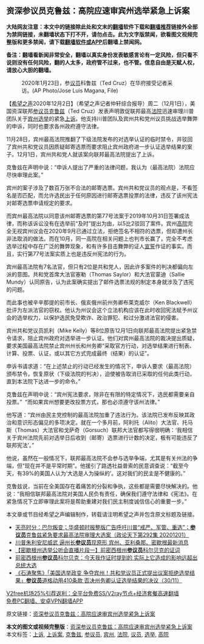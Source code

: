  <h2>资深参议员克鲁兹：高院应速审宾州选举紧急上诉案</h2> <p class="notice"><b>大陆网友注意：本文中的链接除此处和文末的<a href="https://github.com/bannedbook/fanqiang" >翻墙</a>软件下载和<a href="https://github.com/killgcd/justmysocks/blob/master/README.md">翻墙推荐</a>链接外全部为禁网链接，未翻墙状态下打不开，请勿点击。此为文字版禁闻，欲看图文视频完整版和更多禁闻，请下载<a href="https://github.com/bannedbook/fanqiang">翻墙软件或APP</a>后翻墙上禁闻网。</p><p>备注：翻墙看新闻非常安全，翻墙以真实身份发表敏感言论有一定风险，但只看不说则没有任何风险，翻的人太多，政府管不过来，也不管。信息自由是天赋人权，请放心大胆的翻墙。</b></p>  <div class="entry"> <figure><figcaption>2020年1月23日，参<a href="https://www.bannedbook.org/bnews/tag/%e8%ae%ae%e5%91%98/" class="st_tag internal_tag" rel="tag" title="标签 议员 下的日志">议员</a>科鲁兹（Ted Cruz）在华府接受记者采访。(AP Photo/Jose Luis Magana, File)</figcaption></figure> <p>【<span class='wp_keywordlink_affiliate'><a href="https://www.soundofhope.org" title="希望之声" target="_blank">希望之声</a></span>2020年12月2日】（希望之声记者仲轩综合报导）周二（12月1日），美国资深联邦<a href="https://www.bannedbook.org/bnews/tag/%e5%8f%82%e8%ae%ae%e5%91%98/" class="st_tag internal_tag" rel="tag" title="标签 参议员 下的日志">参议员</a><a href="https://www.bannedbook.org/bnews/tag/%e5%85%8b%e9%b2%81%e5%85%b9/" class="st_tag internal_tag" rel="tag" title="标签 克鲁兹 下的日志">克鲁兹</a>（Ted Cruz）发表声明敦促联邦最高<a href="https://www.bannedbook.org/bnews/tag/%e6%b3%95%e9%99%a2/" class="st_tag internal_tag" rel="tag" title="标签 法院 下的日志">法院</a>迅速审理川普团队关于<a href="https://www.bannedbook.org/bnews/tag/%E5%AE%BE%E5%B7%9E/" class="st_tag internal_tag" rel="tag" title="标签 宾州 下的日志">宾州</a><a href="https://www.bannedbook.org/bnews/tag/%e9%80%89%e4%b8%be/" class="st_tag internal_tag" rel="tag" title="标签 选举 下的日志">选举</a>的紧急<a href="https://www.bannedbook.org/bnews/tag/%E4%B8%8A%E8%AF%89/" class="st_tag internal_tag" rel="tag" title="标签 上诉 下的日志">上诉</a>。他支持川普团队及宾州共和党州议员挑战选举舞弊的申诉，同时也要求各州政府遵守法律。</p> <p>11月28日，宾州最高法院推翻了下级法院发布的对选举认证的临时禁令，并驳回了宾州共和党议员因质疑邮寄选票而要求阻止宾州政府进一步认证选举结果的案子。12月1日，宾州共和党人就该案向联邦最高法院提出了上诉。</p> <p>克鲁兹在声明中说：“申诉人提出了严重的法律问题，我认为（最高法院）法院应尽快审理此案。”</p>  <p>宾州的案子涉及了数百万张不合法的邮寄选票。宾州共和党议员的观点是，不看签名是否匹配，而允许选民出于任何原因进行邮寄选票投票的法律，违反了该州宪法对邮寄选票申请规定的要求。</p> <p>而宾州最高法院以同意该州邮寄选票的第77号法案于2019年10月31日签署成法律，而称该诉讼没有在选举前“及时”提出为由，以5比2驳回了案件。宾州<a href="https://www.bannedbook.org/bnews/tag/%e9%ab%98%e9%99%a2/" class="st_tag internal_tag" rel="tag" title="标签 高院 下的日志">高院</a>完全无视宾州议会在2020年9月已通过立法，拒绝签名不相符的选票，但却遭州长非法取消的做法。而在10月，同一高院在相关问题上也判市长赢了，完全不考虑选举过程中存在广泛的舞弊现象，和有许多目击舞弊的证人<span class='wp_keywordlink'><a href="https://www.bannedbook.org/forum5/topic17.html" title="宣誓与预言" target="_blank">宣誓</a></span>作证的事实。而且，实行第77号法案实质上也是违反州宪法的行为。</p> <p>宾州最高法院有7名法官，但只有2位是共和党人，因此许多案件的判决都偏向左派的意图。共和党首席大法官塞勒（Thomas Saylor）和大法官蒙迪（Sallie Mundy）认同原告，认为此案确实提出了邮件选票法规的制定本身就涉及了违宪的问题。</p>  <p>而此事也被辛辛那提的前市长、俄亥俄州前州务卿布莱克威尔（Ken Blackwell）批评为左派法官的窃权。他认为州议会这个立法机构应该在此时收回宪法赋予州议会的选举权力，以保护选民免受欺诈、政治罪犯、和过分激进法官的侵害。</p> <p>宾州共和党议员凯利（Mike Kelly）等8位原告12月1日向联邦最高法院提出紧急禁令请求，阻止宾州政府对选举进一步认证。他们对宾州最高法院的裁决提出质疑，要求美国最高法院禁止宾州州长和州务卿“采取官方行动，对选举结果进行制表、计算、投票、认证，或以其它方式完成最终（结果）的认证”。</p> <p>申诉书请求道：“在上述禁止的行动已经发生的情况下，申诉人要求（最高法院）颁布禁令，恢复原状（下级法院的判决），迫使被告取消已采取的任何此类行动，直到本法院下达进一步的命令。”</p>  <p>克鲁兹在声明中说：“宾州宪法要求，除非在有限的特定情况下，选民都需要亲自投票。”  “而如果宾州想要更改投票方式，那也必须遵守该州法律。”</p> <p>他写道：“宾州由民主党控制的最高法院加重了违法行为。该法院已发布反映其政治和意识形态偏见的多项决定。就在一个多月前，阿利托（Alito）大法官、托马斯（Thomas）大法官和戈萨奇（Gorsuch）联邦大法官都写得很明确：‘我相信关于宾州法院先前对选举日后收到（邮寄）选票进行计数的决定，极有可能违反了联邦宪法’。”</p> <p>他说，虽然在一般情况下，联邦最高法院不会参与选举争端，尤其是有关州法的争端，但“现在并不是平常时期”。他援引了路透社益普索的民意调查说：“截至今天，有39%的美国人认为‘大选是人为操纵的’。这对我们的民主是不健康的。”</p>  <p>克鲁兹说，当前在全美国存在着痛苦的分裂和争执，这些都是需要尽快解决的。他说：“我相信联邦最高法院对美国人民负有责任，确保我们遵守法律和《宪法》。在紧急情况下立即审理此案将是帮助重建对我们民主制度诚信信心的重要一步。”</p> <p>本文章或节目经希望之声编辑制作，转载请注明希望之声并包含原文标题及链接。</p> <ul class='op-related-articles' title='相关阅读'> <li><a href='https://www.bannedbook.org/bnews/cbnews/20201202/1440641.html' target='_blank'>天亮时分：巴尔叛变；华盛顿时报整版广告呼吁川普“戒严、军管、重选”；<b>参议员</b>克鲁兹紧急要求最高法院审理大选案（政论天下第292集 20201201）</a></li> <li><a href='https://www.bannedbook.org/bnews/cnnews/20201202/1440394.html' target='_blank'>川普朱利安尼威武 逼州长<b>参议员</b>现原形 宾州、亚利桑那、密歇根最新消息</a></li> <li><a href='https://www.bannedbook.org/bnews/bannedvideo/20201202/1440389.html' target='_blank'>【密歇根州选举公听会直播片段一】前密西根州<b>参议员</b>科尔贝克的证词</a></li> <li><a href='https://www.bannedbook.org/bnews/bannedvideo/20201201/1440273.html' target='_blank'>前密西根州<b>参议员</b>科尔贝克：今天我作证时提到的 实际上它造成的影响远超出总统大选</a></li> <li><a href='https://www.bannedbook.org/bnews/bannedvideo/20201201/1440081.html' target='_blank'>《石涛聚焦》「美国选举政变 争夺宾州！共和党议员正式提出议案拒绝选举结果」<b>参议员</b>道格动用410条款 否决州务卿认证选举结果的决议（30/11）</a></li> </ul> <p class="texttj"> <a href="https://www.bannedbook.org/forum23/topic22702.html" target="_blank">V2free机场25%引荐返利：全平台免费SS/V2ray节点+经济套餐高速翻墙</a><br/> <a href="https://github.com/bannedbook/fanqiang/wiki/%E7%A6%81%E9%97%BB%E7%BD%91%E5%AE%89%E5%8D%93%E7%BF%BB%E5%A2%99%E6%96%B0%E9%97%BBAPP" target="_blank">免费PC翻墙、安卓VPN翻墙APP</a></p><p>原文链接：<a class="src_link"  href="https://www.soundofhope.org/post/449287" target="_blank">资深参议员克鲁兹：高院应速审宾州选举紧急上诉案</a></p><a name='sharetosocial'></a>       <div><b>本文的图文或视频完整版</b>：<a href='https://www.bannedbook.org/bnews/comments/20201202/1440952.html'>资深参议员克鲁兹：高院应速审宾州选举紧急上诉案</a></div>  </div><!--END ENTRY--> <div class="postfooter"> <div>本文标签：<a href="https://www.bannedbook.org/bnews/tag/%E4%B8%8A%E8%AF%89/" rel="tag">上诉</a>, <a href="https://www.bannedbook.org/bnews/tag/%E4%B8%8A%E8%AF%89%E6%A1%88/" rel="tag">上诉案</a>, <a href="https://www.bannedbook.org/bnews/tag/%e5%85%8b%e9%b2%81%e5%85%b9/" rel="tag">克鲁兹</a>, <a href="https://www.bannedbook.org/bnews/tag/%e5%8f%82%e8%ae%ae%e5%91%98/" rel="tag">参议员</a>, <a href="https://www.bannedbook.org/bnews/tag/%E5%AE%BE%E5%B7%9E/" rel="tag">宾州</a>, <a href="https://www.bannedbook.org/bnews/tag/%e6%b3%95%e9%99%a2/" rel="tag">法院</a>, <a href="https://www.bannedbook.org/bnews/tag/%e8%ae%ae%e5%91%98/" rel="tag">议员</a>, <a href="https://www.bannedbook.org/bnews/tag/%e9%80%89%e4%b8%be/" rel="tag">选举</a>, <a href="https://www.bannedbook.org/bnews/tag/%e9%ab%98%e9%99%a2/" rel="tag">高院</a></div>  </div><!--END POSTFOOTER--> 